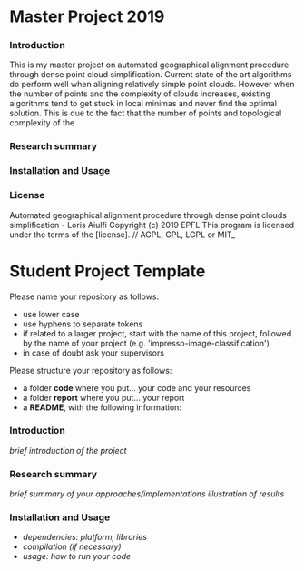 # Master Project 2019

### Introduction

This is my master project on automated geographical alignment procedure through dense point cloud simplification. Current state of the art algorithms do perform well when aligning relatively simple point clouds. However when the number of points and the complexity of clouds increases, existing algorithms tend to get stuck in local minimas and never find the optimal solution. This is due to the fact that the number of points and topological complexity of the 

### Research summary



### Installation and Usage

### License

Automated geographical alignment procedure through dense point clouds simplification - Loris Aiulfi
Copyright (c) 2019 EPFL
This program is licensed under the terms of the [license]. // AGPL, GPL, LGPL or MIT_  


# Student Project Template

Please name your repository as follows:
- use lower case
- use hyphens to separate tokens
- if related to a larger project, start with the name of this project, followed by the name of your project (e.g. 'impresso-image-classification')
- in case of doubt ask your supervisors

Please structure your repository as follows:

- a folder **code** where you put... your code and your resources
- a folder **report** where you put... your report
- a **README**, with the following information:

### Introduction
_brief introduction of the project_

### Research summary
_brief summary of your approaches/implementations_
_illustration of results_

### Installation and Usage
- _dependencies: platform, libraries_
- _compilation (if necessary)_
- _usage: how to run your code_
